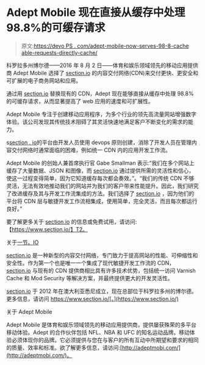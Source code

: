 # Adept Mobile 现在直接从缓存中处理 98.8%的可缓存请求

> 原文:[https://devo PS . com/adept-mobile-now-serves-98-8-cache able-requests-directly-cache/](https://devops.com/adept-mobile-now-serves-98-8-cacheable-requests-directly-cache/)

科罗拉多州博尔德——2016 年 8 月 2 日——体育和娱乐领域领先的移动应用提供商 Adept Mobile 选择了 [section.io](https://section.io/) 的内容交付网络(CDN)来交付更快、更安全和可扩展的电子商务网站和应用。

通过用 [section.io](https://section.io/) 替换现有的 CDN，Adept 现在能够直接从缓存中处理 98.8%的可缓存请求，从而显著提高了 web 应用的速度和可扩展性。

Adept Mobile 专注于创建移动应用程序，为多个行业的领先高流量网站增强数字体验。该公司发现其传统技术阻碍了其灵活快速地满足客户不断变化的需求的能力。

s[section . io](http://ection.io/)的平台由开发人员使用 devops 原则创建，消除了开发人员在管理内容交付网络时通常面临的困难，例如统一 CDN 内的应用开发工作流。

Adept Mobile 的创始人兼首席执行官 Gabe Smallman 表示:“我们在多个网站上缓存了大量数据、JSON 和图像，而 [section.io](https://section.io/) 通过提供所需的灵活性和信心，使这一过程变得简单，因为它知道缓存每次都会奏效。”。“我们的传统 CDN 不够灵活，无法有效地推动我们的网站并为我们的客户带来性能提升。因此，我们研究了改进缓存及其与开发工作流集成的方法。我们选择了 [section.io](https://section.io/) ，因为他们的平台将 CDN 层与敏捷开发工作流相集成，使用简单，完全灵活，而且每次都运行良好。”

要了解更多关于 [section.io](https://section.io/) 的信息或免费试用，请访问:【https://www.section.io/】T2。

关于[一节。IO](https://section.io/)

[section.io](https://section.io/) 是一种新型的内容交付网络，专门致力于提高网站的性能、可伸缩性和安全性。作为第一个也是唯一一个集成了现代敏捷开发工作流的 CDN， [section.io](https://section.io/) 与现有的 CDN 提供商相比具有许多技术优势，包括统一访问 Varnish Cache 和 Mod Security 等解决方案，并最终提供更大的开发灵活性。

[section.io](https://section.io/) 于 2012 年在澳大利亚悉尼成立，现在总部位于科罗拉多州的博尔德。更多信息，请访问 https://www.section.io/[。](https://www.section.io/)

关于 Adept Mobile

Adept Mobile 是体育和娱乐领域领先的移动应用提供商，提供屡获殊荣的多平台移动体验。Adept 的合作伙伴包括 NFL、NBA 和 UFC 的知名运动品牌。移动体验必须体现你的品牌。它必须提供与您在与客户的所有互动中所期望和要求的相同的质量、效率和标准。欲了解更多信息，请访问:[http://adeptmobi.com/](http://adeptmobi.com/)。